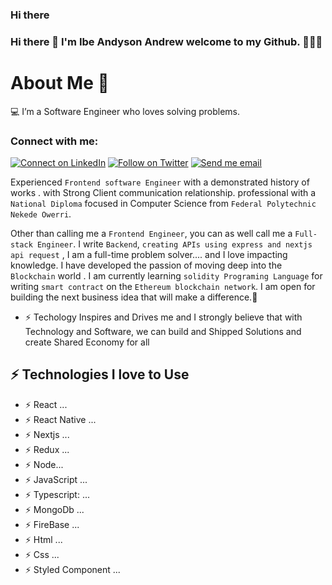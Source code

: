 ### Hi there 

### Hi there 👋 I'm Ibe Andyson Andrew welcome to my Github. 🌱🌱🌱


# About Me 🚀
💻 I’m a Software Engineer who loves solving problems.
### Connect with me:

[![Connect on LinkedIn](https://img.shields.io/badge/--linkedin?label=LinkedIn&logo=LinkedIn&style=social)](https://www.linkedin.com/in/ibe-andyson-b290ba176/) [![Follow on Twitter](https://img.shields.io/badge/--twitter?label=Twitter&logo=Twitter&style=social)](https://twitter.com/iaaTechworm?t=BIYjhXWS985oHBk2jXGTrg&s=09) [![Send me email](https://img.shields.io/badge/--gmail?label=Gmail&logo=Gmail&style=social)](mailto:ibeandyson123@gmail.com)

  Experienced `Frontend software Engineer` with a demonstrated history of works . with  Strong Client communication relationship. professional with a `National Diploma` focused in Computer Science from `Federal Polytechnic Nekede Owerri`. 

Other than calling me a `Frontend Engineer`, you can as well call me a `Full-stack Engineer`. I write `Backend`, `creating APIs using express and nextjs api request` , I am a full-time problem solver.... and I  love impacting knowledge. I have developed the passion  of moving deep into the `Blockchain` world . I  am currently learning `solidity Programing Language` for writing `smart contract` on the `Ethereum blockchain network`. I am open for building the next business idea that will make a difference.🚀
  
* ⚡ Techology Inspires and Drives me and I strongly believe that with Technology and Software, we can build and Shipped Solutions and create Shared Economy for all 


## ⚡ Technologies  I love to Use

- ⚡  React ...
- ⚡  React Native ...
- ⚡  Nextjs ...
- ⚡  Redux ...
- ⚡  Node...
- ⚡  JavaScript ...
- ⚡  Typescript: ...
- ⚡  MongoDb ...
- ⚡  FireBase ... 
- ⚡  Html ...
- ⚡  Css ...
- ⚡  Styled Component ...
